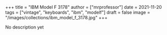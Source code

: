 +++
title = "IBM Model F 3178"
author = ["mrprofessor"]
date = 2021-11-20
tags = ["vintage", "keyboards", "ibm", "modelf"]
draft = false
image = "/images/collections/ibm_model_f_3178.jpg"
+++

No description yet
